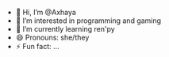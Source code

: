 - 👋 Hi, I’m @Axhaya
- 👀 I’m interested in programming and gaming
- 🌱 I’m currently learning ren'py
- 😄 Pronouns: she/they
- ⚡ Fun fact: ...

<!---
Axhaya/Axhaya is a ✨ special ✨ repository because its `README.md` (this file) appears on your GitHub profile.
You can click the Preview link to take a look at your changes.
--->
